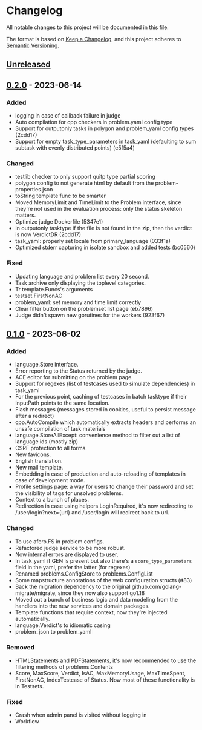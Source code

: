 # Changelog

All notable changes to this project will be documented in this file.

The format is based on [Keep a Changelog](https://keepachangelog.com/en/1.0.0/),
and this project adheres to [Semantic Versioning](https://semver.org/spec/v2.0.0.html).

## [Unreleased]

## [0.2.0] - 2023-06-14

### Added
- logging in case of callback failure in judge
- Auto compilation for cpp checkers in problem.yaml config type
- Support for outputonly tasks in polygon and problem_yaml config types (2cdd17)
- Support for empty task_type_parameters in task_yaml (defaulting to sum subtask with evenly distributed points) (e5f5a4)

### Changed
- testlib checker to only support quitp type partial scoring
- polygon config to not generate html by default from the problem-properties.json
- toString template func to be smarter
- Moved MemoryLimit and TimeLimit to the Problem interface, since they're not used in the evaluation process: only the status skeleton matters.
- Optimize judge Dockerfile (5347e1)
- In outputonly tasktype if the file is not found in the zip, then the verdict is now VerdictDR (2cdd17)
- task_yaml: properly set locale from primary_language (033f1a)
- Optimized stderr capturing in isolate sandbox and added tests (bc0560)

### Fixed
- Updating language and problem list every 20 second.
- Task archive only displaying the toplevel categories.
- Tr template.Funcs's arguments
- testset.FirstNonAC
- problem_yaml: set memory and time limit correctly
- Clear filter button on the problemset list page (eb7896)
- Judge didn't spawn new gorutines for the workers (923f67) 

## [0.1.0] - 2023-06-02

### Added

- language.Store interface.
- Error reporting to the Status returned by the judge.
- ACE editor for submitting on the problem page.
- Support for regexes (list of testcases used to simulate dependencies) in task_yaml
- For the previous point, caching of testcases in batch tasktype if their InputPath points to the same location.
- Flash messages (messages stored in cookies, useful to persist message after a redirect)
- cpp.AutoCompile which automatically extracts headers and performs an unsafe compilation of task materials
- language.StoreAllExcept: convenience method to filter out a list of language ids (mostly zip)
- CSRF protection to all forms.
- New favicons.
- English translation.
- New mail template.
- Embedding in case of production and auto-reloading of templates in case of development mode.
- Profile settings page: a way for users to change their password and set the visibility of tags for unsolved problems.
- Context to a bunch of places.
- Redirection in case using helpers.LoginRequired, it's now redirecting to /user/login?next={url} and /user/login will redirect back to url.

### Changed

- To use afero.FS in problem configs.
- Refactored judge service to be more robust.
- Now internal errors are displayed to user.
- In task_yaml if GEN is present but also there's a `score_type_parameters` field in the yaml, prefer the latter (for regexes)
- Renamed problems.ConfigStore to problems.ConfigList
- Some mapstructure annotations of the web configuration structs (#83)
- Back the migration dependency to the original github.com/golang-migrate/migrate, since they now also support go1.18
- Moved out a bunch of business logic and data modeling from the handlers into the new services and domain packages.
- Template functions that require context, now they're injected automatically.
- language.Verdict's to idiomatic casing
- problem_json to problem_yaml

### Removed

- HTMLStatements and PDFStatements, it's now recommended to use the filtering methods of problems.Contents
- Score, MaxScore, Verdict, IsAC, MaxMemoryUsage, MaxTimeSpent, FirstNonAC, IndexTestcase of Status. Now most of these functionality is in Testsets.

### Fixed

- Crash when admin panel is visited without logging in
- Workflow

[unreleased]: https://github.com/mraron/njudge/compare/v0.2.0...HEAD
[0.2.0]: https://github.com/mraron/njudge/releases/tag/v0.2.0
[0.1.0]: https://github.com/mraron/njudge/releases/tag/v0.1.0